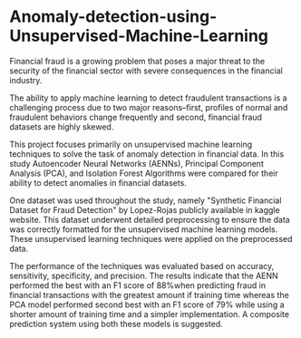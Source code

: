 # Anomaly-detection-using-Unsupervised-Machine-Learning

Financial fraud is a growing problem that poses a major threat to the security of the financial sector with severe consequences in the financial industry. 


The ability to apply machine learning to detect fraudulent transactions is a challenging process due to two major reasons–first, profiles of normal and fraudulent behaviors change frequently and second, financial fraud datasets are highly skewed.


This project focuses primarily on unsupervised machine learning techniques to solve the task of anomaly detection in financial data. In this study Autoencoder Neural Networks (AENNs), Principal Component Analysis (PCA), and Isolation Forest Algorithms were compared for their ability to detect anomalies in financial datasets.


One dataset was used throughout the study, namely "Synthetic Financial Dataset for Fraud Detection" by Lopez-Rojas publicly available in kaggle website. This dataset underwent detailed preprocessing to ensure the data was correctly formatted for the unsupervised machine learning models. These unsupervised learning techniques were applied on the preprocessed data. 


The performance of the techniques was evaluated based on accuracy, sensitivity, specificity, and precision. The results indicate that the AENN performed the best with an F1 score of 88%when predicting fraud in financial transactions with the greatest amount if training time whereas the PCA model performed second best with an F1 score of 79% while using a shorter amount of training time and a simpler implementation. A composite prediction system using both these models is suggested.

